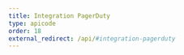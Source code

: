 ```yaml
---
title: Integration PagerDuty
type: apicode
order: 18
external_redirect: /api/#integration-pagerduty
---
```

